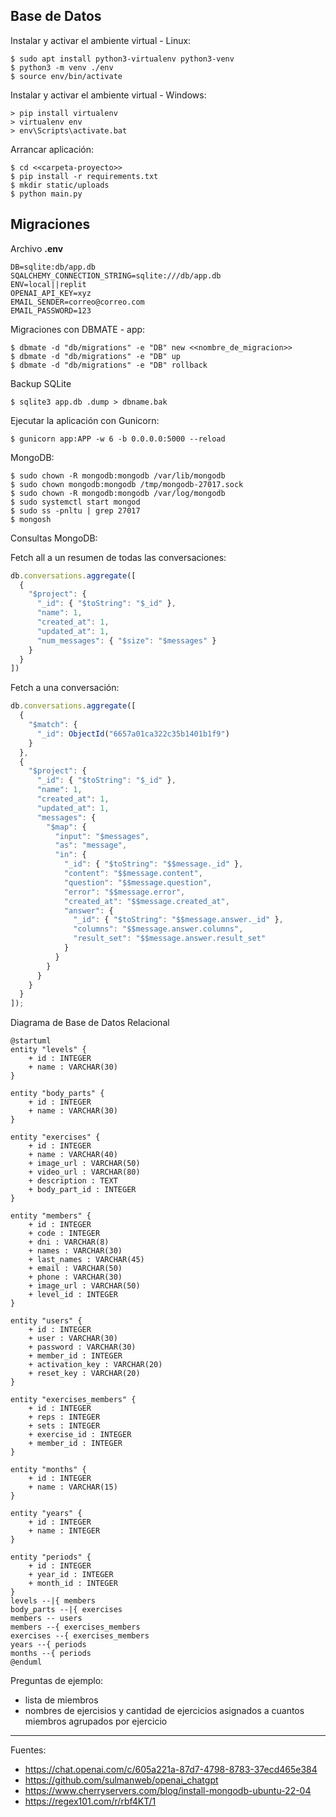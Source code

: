 ## Base de Datos

Instalar y activar el ambiente virtual - Linux:

    $ sudo apt install python3-virtualenv python3-venv
    $ python3 -m venv ./env
    $ source env/bin/activate

Instalar y activar el ambiente virtual - Windows:

    > pip install virtualenv
    > virtualenv env
    > env\Scripts\activate.bat

Arrancar aplicación:

    $ cd <<carpeta-proyecto>>
    $ pip install -r requirements.txt
    $ mkdir static/uploads
    $ python main.py

## Migraciones

Archivo <b>.env</b>

    DB=sqlite:db/app.db
    SQALCHEMY_CONNECTION_STRING=sqlite:///db/app.db
    ENV=local||replit
    OPENAI_API_KEY=xyz
    EMAIL_SENDER=correo@correo.com
    EMAIL_PASSWORD=123

Migraciones con DBMATE - app:

    $ dbmate -d "db/migrations" -e "DB" new <<nombre_de_migracion>>
    $ dbmate -d "db/migrations" -e "DB" up
    $ dbmate -d "db/migrations" -e "DB" rollback

Backup SQLite

    $ sqlite3 app.db .dump > dbname.bak

Ejecutar la aplicación con Gunicorn:

    $ gunicorn app:APP -w 6 -b 0.0.0.0:5000 --reload

MongoDB:

    $ sudo chown -R mongodb:mongodb /var/lib/mongodb
    $ sudo chown mongodb:mongodb /tmp/mongodb-27017.sock
    $ sudo chown -R mongodb:mongodb /var/log/mongodb
    $ sudo systemctl start mongod
    $ sudo ss -pnltu | grep 27017
    $ mongosh

Consultas MongoDB:

Fetch all a un resumen de todas las conversaciones:

```javascript
db.conversations.aggregate([
  {
    "$project": {
      "_id": { "$toString": "$_id" },
      "name": 1,
      "created_at": 1,
      "updated_at": 1,
      "num_messages": { "$size": "$messages" }
    }
  }
])
```

Fetch a una conversación:

```javascript
db.conversations.aggregate([
  {
    "$match": {
      "_id": ObjectId("6657a01ca322c35b1401b1f9")
    }
  },
  {
    "$project": {
      "_id": { "$toString": "$_id" },
      "name": 1,
      "created_at": 1,
      "updated_at": 1,
      "messages": {
        "$map": {
          "input": "$messages",
          "as": "message",
          "in": {
            "_id": { "$toString": "$$message._id" },
            "content": "$$message.content",
            "question": "$$message.question",
            "error": "$$message.error",
            "created_at": "$$message.created_at",
            "answer": {
              "_id": { "$toString": "$$message.answer._id" },
              "columns": "$$message.answer.columns",
              "result_set": "$$message.answer.result_set"
            }
          }
        }
      }
    }
  }
]);
```

Diagrama de Base de Datos Relacional

```plantuml
@startuml
entity "levels" {
    + id : INTEGER
    + name : VARCHAR(30)
}

entity "body_parts" {
    + id : INTEGER
    + name : VARCHAR(30)
}

entity "exercises" {
    + id : INTEGER
    + name : VARCHAR(40)
    + image_url : VARCHAR(50)
    + video_url : VARCHAR(80)
    + description : TEXT
    + body_part_id : INTEGER
}

entity "members" {
    + id : INTEGER
    + code : INTEGER
    + dni : VARCHAR(8)
    + names : VARCHAR(30)
    + last_names : VARCHAR(45)
    + email : VARCHAR(50)
    + phone : VARCHAR(30)
    + image_url : VARCHAR(50)
    + level_id : INTEGER
}

entity "users" {
    + id : INTEGER
    + user : VARCHAR(30)
    + password : VARCHAR(30)
    + member_id : INTEGER
    + activation_key : VARCHAR(20)
    + reset_key : VARCHAR(20)
}

entity "exercises_members" {
    + id : INTEGER
    + reps : INTEGER
    + sets : INTEGER
    + exercise_id : INTEGER
    + member_id : INTEGER
}

entity "months" {
    + id : INTEGER
    + name : VARCHAR(15)
}

entity "years" {
    + id : INTEGER
    + name : INTEGER
}

entity "periods" {
    + id : INTEGER
    + year_id : INTEGER
    + month_id : INTEGER
}
levels --|{ members
body_parts --|{ exercises
members -- users
members --{ exercises_members
exercises --{ exercises_members
years --{ periods
months --{ periods
@enduml

```

Preguntas de ejemplo:

+ lista de miembros
+ nombres de ejercisios y cantidad de ejercicios asignados a cuantos miembros agrupados por ejercicio

---

Fuentes:

+ https://chat.openai.com/c/605a221a-87d7-4798-8783-37ecd465e384
+ https://github.com/sulmanweb/openai_chatgpt
+ https://www.cherryservers.com/blog/install-mongodb-ubuntu-22-04
+ https://regex101.com/r/rbf4KT/1
